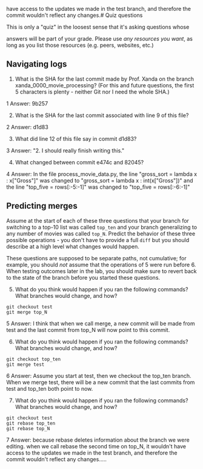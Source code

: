 have access to the updates we made in the test branch, and therefore the commit wouldn't reflect any changes.# Quiz questions

This is only a "quiz" in the loosest sense that it's asking questions whose

answers will be part of your grade. Please use *any resources you want*, as
long as you list those resources (e.g. peers, websites, etc.)

## Navigating logs

1. What is the SHA for the last commit made by Prof. Xanda on the branch
xanda_0000_movie_processing?
(For this and future questions, the first 5 characters is plenty - neither
Git nor I need the whole SHA.)

1 Answer: 9b257

2. What is the SHA for the last commit associated with line 9 of this file?

2 Answer: d1d83

3. What did line 12 of this file say in commit d1d83?

3 Answer: "2. I should really finish writing this."

4. What changed between commit e474c and 82045?

4 Answer: In the file process_movie_data.py, the line "gross_sort = lambda x : x["Gross"]" was changed to "gross_sort = lambda x : int(x["Gross"])" and the line "top_five = rows[:-5:-1]" was changed to "top_five = rows[:-6:-1]"

## Predicting merges

Assume at the start of each of these three questions that your
branch for switching to a top-10 list was called `top_ten`
and your branch generalizing to any number of movies was called `top_N`.
Predict the behavior of these three possible operations - you don't
have to provide a full `diff` but you should describe at a high level
what changes would happen.

These questions are supposed to be separate paths, not cumulative;
for example, you should *not* assume that the operations of 5 were run
before 6. When testing outcomes later in the lab, you should make sure to
revert back to the state of the branch before you started these questions.

5. What do you think would happen if you ran the following commands?
What branches would change, and how?
```
git checkout test
git merge top_N
```
5 Answer: I think that when we call merge, a new commit will be made from test and the last commit from top_N will now point to this commit.

6. What do you think would happen if you ran the following commands?
What branches would change, and how?
```
git checkout top_ten
git merge test
```

6 Answer: Assume you start at test, then we checkout the top_ten branch. When we merge test, there will be a new commit that the last commits from test and top_ten both point to now.

7. What do you think would happen if you ran the following commands?
What branches would change, and how?
```
git checkout test
git rebase top_ten
git rebase top_N
```

7 Answer: because rebase deletes information about the branch we were editing. when we call rebase the second time on top_N, it wouldn't have access to the updates we made in the test branch, and therefore the commit wouldn't reflect any changes.....
